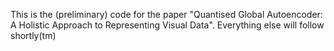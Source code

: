 This is the (preliminary) code for the paper "Quantised Global Autoencoder: A Holistic Approach to Representing Visual Data".
Everything else will follow shortly(tm)
